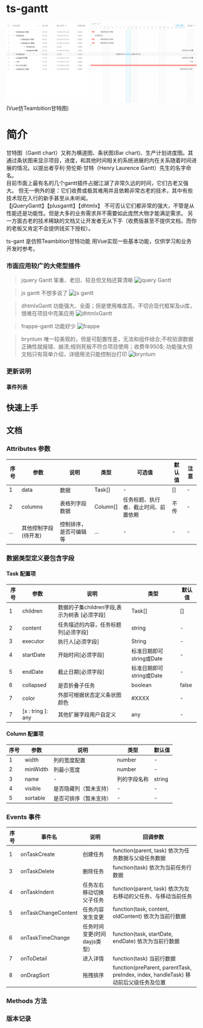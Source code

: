 # ts-gantt
![avatar](./public/demo.png)
(Vue仿Teambition甘特图)

# 简介
  甘特图（Gantt chart）又称为横道图、条状图(Bar chart)、生产计划进度图。其通过条状图来显示项目，进度，和其他时间相关的系统进展的内在关系随着时间进展的情况。以提出者亨利·劳伦斯·甘特（Henry Laurence Gantt）先生的名字命名。  
  目前市面上最有名的几个gantt插件占据江湖了非常久远的时间，它们古老又强大。 
  但无一例外的是：它们收费或极其难用并且依赖非常古老的技术，其中有些技术现在入行的新手甚至从未听闻。  
 【jQueryGantt】【plusgantt】【dhtmlx】  不可否认它们都非常的强大，不管是从性能还是功能性。但是大多的业务需求并不需要如此庞然大物才能满足需求。 另一方面古老的技术稀缺的文档又让开发者无从下手（收费版甚至不提供文档，而你的老板又肯定不会提供钱买下授权）。  

 ts-gant 是仿照Teambition甘特功能 用Vue实现一些基本功能，仅供学习和业务开发时参考。

### 市面应用较广的大佬型插件

> jquery Gantt 笨重、老旧、较丑但文档还算清晰
  ![jquery Gantt](http://wlsy.oss-cn-hangzhou.aliyuncs.com/jq-gantt.png)

> js gantt 不想多说了
  ![js gantt](http://wlsy.oss-cn-hangzhou.aliyuncs.com/js-gantt.png)

> dhtmlxGantt 功能强大、全面；但是使用难度高，不切合现代框架及ui库，很难在项目中完美应用
  ![dhtmlxGantt](http://wlsy.oss-cn-hangzhou.aliyuncs.com/dhtmlxGantt.png)

> frappe-gantt 功能好少
  ![frappe](http://wlsy.oss-cn-hangzhou.aliyuncs.com/frappe.png)

> bryntum 唯一较美观的，但是可配置性差，无法和组件结合;不校验源数据正确性就报错、崩溃;规则死板不符合项目使用；收费年950$; 功能强大但文档只有简单介绍，详细用法只能控制台打印
  ![bryntum](http://wlsy.oss-cn-hangzhou.aliyuncs.com/bryntum.png)

### 更新说明

#### 事件列表

## 快速上手

## 文档
###  Attributes 参数
| 序号 | 参数 | 说明 | 类型 | 可选值 | 默认值 | 注意 |
| ---- | ---- | ---- | ---- | ---- | ---- | ---- |
| 1 | data | 数据 | Task[] | - | [] | - |
| 2 | columns | 表格列字段数据 | Column[] | 任务标题、执行者、截止时间、前置依赖 | 不传 | - |
| ... | 其他控制字段(待开发) | 控制排序，是否可编辑等 | ... | - | - | - | 

### 数据类型定义要包含字段
#### Task 配置项
| 序号 | 参数 | 说明 | 类型 | 默认值 |
| ---- | ---- | ---- | ---- | ---- |
| 1 | children | 数据的子集children字段,表示为树表 [必须字段]| Task[] | [] |
| 2 | content  | 任务描述的内容，任务标题列[必须字段] | string | - | 
| 3 | executor | 执行人[必须字段] | String | - |
| 4 | startDate | 开始时间[必须字段] | 标准日期即可 string或Date | - | 
| 5 | endDate | 截止日期[必须字段] | 标准日期即可 string或Date | - | 
| 6 | collapsed | 是否折叠子任务 | boolean | false | 
| 7 | color | 外部可根据状态定义条状图颜色 | #XXXX | - |
| 7 | [x : tring ]: any | 其他扩展字段用户自定义 | any | - |  

#### Column 配置项
| 序号 | 参数 | 说明 | 类型 | 默认值 |
| ---- | ---- | ---- | ---- | ---- |
| 1 | width | 列的宽度配置 | number | - |
| 2 | minWidth | 列最小宽度 | number | - |
| 3 | name | - | 列的字段名称 | string |
| 4 | visible | 是否隐藏列（暂未支持） | - | - |
| 5 | sortable | 是否可排序（暂未支持）| - | - |

### Events 事件
  | 序号 | 事件名 | 说明 | 回调参数 |
  | ---- | ---- | ---- | ---- |
  | 1 | onTaskCreate | 创建任务 | function(parent, task) 依次为任务数据与父级任务数据 |
  | 3 | onTaskDelete | 删除任务 | function(task)  依次为当前任务行数据 |
  | 4 | onTaskIndent | 任务左右移动切换父子任务 |  function(parent, task) 依次为左右移动的父任务、与移动当前任务 |
  | 5 | onTaskChangeContent | 任务内容发生变更 |  function(task, content, oldContent) 依次为当前行数据 |
  | 6 | onTaskTimeChange | 任务时间变更(时间dayjs类型) |  function(task, startDate, endDate) 依次为当前行数据 |
  | 7 | onToDetail | 进入详情 |  function(task) 当前行数据 |
  | 8 | onDragSort | 拖拽排序 |  function(preParent, parentTask, preIndex, index, handleTask) 移动前后父级任务及位置 |


### Methods 方法
### 版本记录